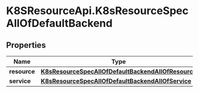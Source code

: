 # K8SResourceApi.K8sResourceSpecAllOfDefaultBackend

## Properties

Name | Type | Description | Notes
------------ | ------------- | ------------- | -------------
**resource** | [**K8sResourceSpecAllOfDefaultBackendAllOfResource**](K8sResourceSpecAllOfDefaultBackendAllOfResource.md) |  | [optional] 
**service** | [**K8sResourceSpecAllOfDefaultBackendAllOfService**](K8sResourceSpecAllOfDefaultBackendAllOfService.md) |  | [optional] 


